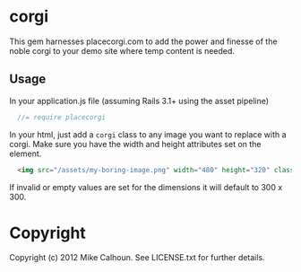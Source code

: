 # corgi #

This gem harnesses placecorgi.com to add the power and finesse of the noble corgi to your demo site where temp content is needed.

## Usage ##

In your application.js file (assuming Rails 3.1+ using the asset pipeline)

  ```javascript
	//= require placecorgi
  ```

In your html, just add a `corgi` class to any image you want to replace with a corgi. Make sure you have the width and height attributes set on the element.

  ```html
	<img src="/assets/my-boring-image.png" width="480" height="320" class="corgi" />
  ```

If invalid or empty values are set for the dimensions it will default to 300 x 300.

# Copyright

Copyright (c) 2012 Mike Calhoun. See LICENSE.txt for
further details.

